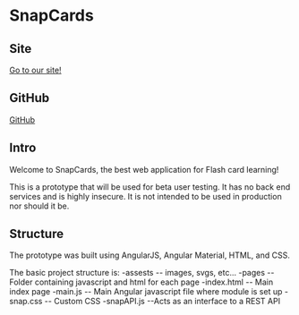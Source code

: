 # SnapCards

## Site
[Go to our site!](http://snapcards.me)

## GitHub
[GitHub](https://github.com/dgreese94/SnapCards)

## Intro
Welcome to SnapCards, the best web application for Flash card learning!

This is a prototype that will be used for beta user testing.
It has no back end services and is highly insecure. It is not intended to be used in production nor should it be.  

## Structure
The prototype was built using AngularJS, Angular Material, HTML, and CSS.

The basic project structure is:
-assests  -- images, svgs, etc...
-pages  -- Folder containing javascript and html for each page
-index.html -- Main index page
-main.js  -- Main Angular javascript file where module is set up
-snap.css -- Custom CSS
-snapAPI.js --Acts as an interface to a REST API 